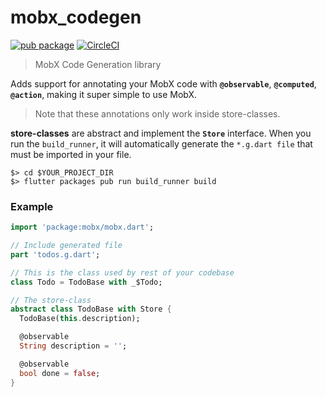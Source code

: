 # mobx_codegen

[![pub package](https://img.shields.io/pub/v/mobx_codegen.svg)](https://pub.dartlang.org/packages/mobx_codegen)
[![CircleCI](https://circleci.com/gh/mobxjs/mobx.dart.svg?style=svg)](https://circleci.com/gh/mobxjs/mobx.dart)

> MobX Code Generation library

Adds support for annotating your MobX code with **`@observable`**, **`@computed`**, **`@action`**, making it
super simple to use MobX.

> Note that these annotations only work inside store-classes.

**store-classes** are abstract and implement the **`Store`** interface. When you run the `build_runner`, it will automatically generate the `*.g.dart file` that must be imported in your file.

```
$> cd $YOUR_PROJECT_DIR
$> flutter packages pub run build_runner build
```

### Example

```dart
import 'package:mobx/mobx.dart';

// Include generated file
part 'todos.g.dart';

// This is the class used by rest of your codebase
class Todo = TodoBase with _$Todo;

// The store-class
abstract class TodoBase with Store {
  TodoBase(this.description);

  @observable
  String description = '';

  @observable
  bool done = false;
}
```
